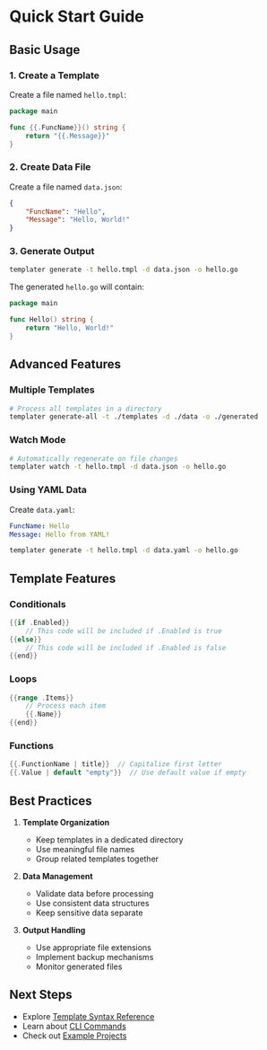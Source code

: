 # Quick Start Guide

## Basic Usage

### 1. Create a Template
Create a file named `hello.tmpl`:
```go
package main

func {{.FuncName}}() string {
    return "{{.Message}}"
}
```

### 2. Create Data File
Create a file named `data.json`:
```json
{
    "FuncName": "Hello",
    "Message": "Hello, World!"
}
```

### 3. Generate Output
```bash
templater generate -t hello.tmpl -d data.json -o hello.go
```

The generated `hello.go` will contain:
```go
package main

func Hello() string {
    return "Hello, World!"
}
```

## Advanced Features

### Multiple Templates
```bash
# Process all templates in a directory
templater generate-all -t ./templates -d ./data -o ./generated
```

### Watch Mode
```bash
# Automatically regenerate on file changes
templater watch -t hello.tmpl -d data.json -o hello.go
```

### Using YAML Data
Create `data.yaml`:
```yaml
FuncName: Hello
Message: Hello from YAML!
```

```bash
templater generate -t hello.tmpl -d data.yaml -o hello.go
```

## Template Features

### Conditionals
```go
{{if .Enabled}}
    // This code will be included if .Enabled is true
{{else}}
    // This code will be included if .Enabled is false
{{end}}
```

### Loops
```go
{{range .Items}}
    // Process each item
    {{.Name}}
{{end}}
```

### Functions
```go
{{.FunctionName | title}}  // Capitalize first letter
{{.Value | default "empty"}}  // Use default value if empty
```

## Best Practices

1. **Template Organization**
   - Keep templates in a dedicated directory
   - Use meaningful file names
   - Group related templates together

2. **Data Management**
   - Validate data before processing
   - Use consistent data structures
   - Keep sensitive data separate

3. **Output Handling**
   - Use appropriate file extensions
   - Implement backup mechanisms
   - Monitor generated files

## Next Steps

- Explore [Template Syntax Reference](TEMPLATE_SYNTAX.md)
- Learn about [CLI Commands](CLI_REFERENCE.md)
- Check out [Example Projects](../examples/) 